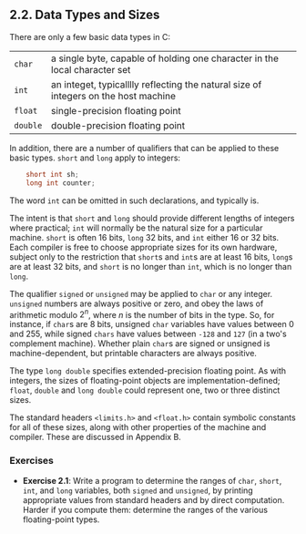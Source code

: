 ## 2.2. Data Types and Sizes

There are only a few basic data types in C:

|          |                                                                                     |
| -------- | ----------------------------------------------------------------------------------- |
| `char`   | a single byte, capable of holding one character in the local character set          |
| `int`    | an integet, typicalllly reflecting the natural size of integers on the host machine |
| `float`  | single-precision floating point                                                     |
| `double` | double-precision floating point                                                     |

In addition, there are a number of qualifiers that can be applied to these basic types. `short` and `long` apply to integers:
```c
    short int sh;
    long int counter;
```
The word `int` can be omitted in such declarations, and typically is.

The intent is that `short` and `long` should provide different lengths of integers where practical; `int` will normally be the natural size for a particular machine. `short` is often 16 bits, `long` 32 bits, and `int` either 16 or 32 bits. Each compiler is free to choose appropriate sizes for its own hardware, subject
only to the restriction that `short`s and `int`s are at least 16 bits, `long`s are at least 32 bits, and `short` is no longer than `int`, which is no longer than `long`.

The qualifier `signed` or `unsigned` may be applied to `char` or any integer. `unsigned` numbers are always positive or zero, and obey the laws of arithmetic modulo $2^n$, where $n$ is the number of bits in the type. So, for instance, if `char`s are 8 bits, unsigned `char` variables have values between 0 and 255, while signed `chars` have values between `-128` and `127` (in a two's complement machine). Whether plain `char`s are signed or unsigned is machine-dependent, but printable characters are always positive.

The type `long double` specifies extended-precision floating point. As with integers, the sizes of floating-point objects are implementation-defined; `float`, `double` and `long double` could represent one, two or three distinct sizes.

The standard headers `<limits.h>` and `<float.h>` contain symbolic constants for all of these sizes, along with other properties of the machine and compiler. These are discussed in Appendix B.

### Exercises 

- **Exercise 2.1**: Write a program to determine the ranges of `char`, `short`, `int`, and `long` variables, both `signed` and `unsigned`, by printing appropriate values from standard headers and by direct computation. Harder if you compute them: determine the ranges of the various floating-point types.
